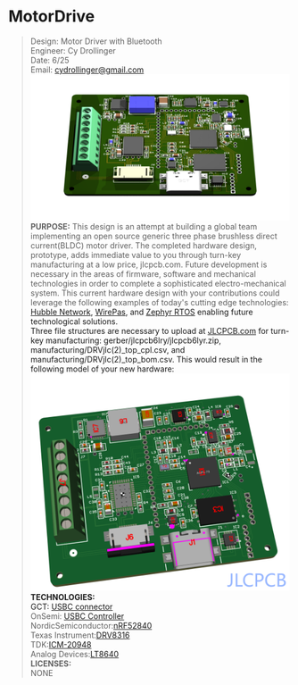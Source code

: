 # MotorDrive						   
>Design: Motor Driver with Bluetooth 		   
>Engineer: Cy Drollinger								   
>Date: 6/25											           
>Email: cydrollinger@gmail.com
![Motor Driver](/docs/images/motorDRVjlc.png)
**PURPOSE:**
This design is an attempt at building a global team implementing an open source generic three phase brushless direct current(BLDC) motor driver. The completed hardware design, prototype, adds immediate value to you through turn-key manufacturing at a low price, jlcpcb.com. Future development is necessary in the areas of firmware, software and mechanical technologies in order to complete a sophisticated electro-mechanical system. This current hardware design with your contributions could leverage the following examples of today's cutting edge technologies: <a href="https://hubblenetwork.com/" target="_blank">Hubble Network<a/>, <a href="https://wirepas.com/" target="_blank">WirePas<a/>, and <a href="https://www.zephyrproject.org/" target="_blank">Zephyr RTOS<a/> enabling future technological solutions.    
Three file structures are necessary to upload at <a href ="https://jlcpcb.com/" target="_blank">JLCPCB.com<a/> for turn-key manufacturing: gerber/jlcpcb6lry/jlcpcb6lyr.zip, manufacturing/DRVjlc(2)_top_cpl.csv, and manufacturing/DRVjlc(2)_top_bom.csv. This would result in the following model of your new hardware: 
![motor drive jlcpcb](/docs/images/jlcII.png)
**TECHNOLOGIES:**<br />
GCT: <a href="https://gct.co/connector/usb4110" target="_blank">USBC connector</a> <br />
OnSemi: <a href="https://www.onsemi.com/products/interfaces/usb-type-c/fusb302b" target="_blank">USBC Controller</a><br />
NordicSemiconductor:<a href="https://www.nordicsemi.com/Products/nRF52840" target="_blank">nRF52840</a> <br />
Texas Instrument:<a href="https://www.ti.com/product/DRV8316?keyMatch=DRV8316&tisearch=universal_search&usecase=GPN-ALT" target="_blank">DRV8316</a> <br />
TDK:<a href="https://product.tdk.com/en/search/sensor/mortion-inertial/imu/info?part_no=ICM-20948" target="_blank">ICM-20948</a><br />
Analog Devices:<a href="https://www.analog.com/en/products/lt8640.html" target="_blank">LT8640</a> <br />
**LICENSES:**<br />
NONE